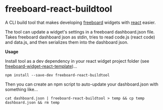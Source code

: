 freeboard-react-buildtool
==========================

A CLI build tool that makes developing [freeboard](http://freeboard.io) widgets with [react](http://reactjs.com) easier.

The tool can update a widget's settings in a freeboard dashboard.json file.  Takes freeboard dashboard json as stdin, tries to read code.js (react code) and data.js, and then serializes them into the dashboard json.

**Usage**

Install tool as a dev dependency in your react widget project folder (see [freeboard-widget-react-template](http://foo))...

`npm install --save-dev freeboard-react-buildtool`

Then you can create an npm script to auto-update your dashboard.json with something like...

`cat dashboard.json | freeboard-react-buildtool > temp && cp temp dashboard.json && rm temp`